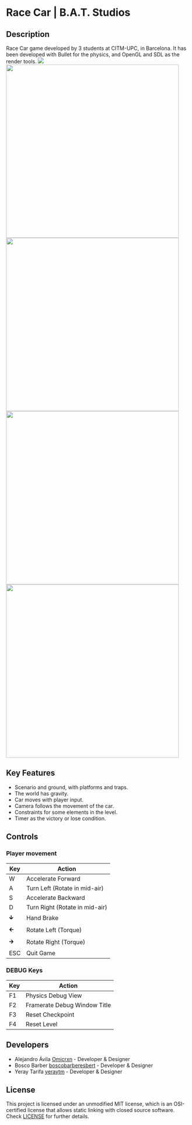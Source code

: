 # Race Car | B.A.T. Studios

## Description

Race Car game developed by 3 students at CITM-UPC, in Barcelona. It has been developed with Bullet for the physics, and OpenGL and SDL as the render tools.
<img src="https://user-images.githubusercontent.com/59050279/105526191-5a2a0680-5ce2-11eb-9c55-cc886603bef4.jpg">
<img src="https://user-images.githubusercontent.com/59050279/105526199-5c8c6080-5ce2-11eb-8817-930e0d79831f.jpg" width="473"> <img src="https://user-images.githubusercontent.com/59050279/105526211-5f875100-5ce2-11eb-96bc-59429891a7d3.jpg" width="473">
<img src="https://user-images.githubusercontent.com/59050279/105526224-62824180-5ce2-11eb-8776-d5609cb699c2.jpg" width="473"> <img src="https://user-images.githubusercontent.com/59050279/105526231-64e49b80-5ce2-11eb-8f5c-fa9720520a1b.jpg" width="473">

## Key Features

 - Scenario and ground, with platforms and traps.
 - The world has gravity.
 - Car moves with player input.
 - Camera follows the movement of the car.
 - Constraints for some elements in the level.
 - Timer as the victory or lose condition.

## Controls

### Player movement

|Key|Action|
|---|------|
|W|Accelerate Forward|
|A|Turn Left (Rotate in mid-air)|
|S|Accelerate Backward|
|D|Turn Right (Rotate in mid-air)|
|🡳|Hand Brake|
|🡰|Rotate Left (Torque)|
|🡲|Rotate Right (Torque)|
|ESC|Quit Game|

### DEBUG Keys

|Key|Action|
|---|------|
|F1|Physics Debug View|
|F2|Framerate Debug Window Title|
|F3|Reset Checkpoint|
|F4|Reset Level|

## Developers

 - Alejandro Ávila [Omicrxn](https://github.com/Omicrxn) - Developer & Designer
 - Bosco Barber [boscobarberesbert](https://github.com/boscobarberesbert) - Developer & Designer
 - Yeray Tarifa [yeraytm](https://github.com/yeraytm) - Developer & Designer

## License

This project is licensed under an unmodified MIT license, which is an OSI-certified license that allows static linking with closed source software. Check [LICENSE](LICENSE) for further details.
